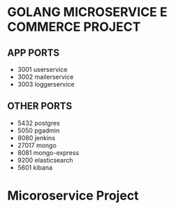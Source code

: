 # GOLANG MICROSERVICE E COMMERCE PROJECT

## APP PORTS
- 3001 userservice
- 3002 mailerservice
- 3003 loggerservice

## OTHER PORTS
- 5432 postgres
- 5050 pgadmin
- 8080 jenkins
- 27017 mongo
- 8081 mongo-express
- 9200 elasticsearch
- 5601 kibana

# Micoroservice Project




